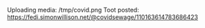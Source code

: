 Uploading media: /tmp/covid.png
Toot posted: https://fedi.simonwillison.net/@covidsewage/110163614783686423
